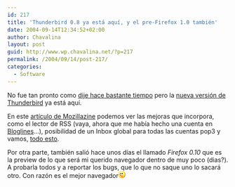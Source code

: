```yaml
---
id: 217
title: 'Thunderbird 0.8 ya está aquí, y el pre-Firefox 1.0 también'
date: 2004-09-14T12:34:52+02:00
author: Chavalina
layout: post
guid: http://www.wp.chavalina.net/?p=217
permalink: /2004/09/14/post-217/
categories:
  - Software
---
```

No fue tan pronto como <a href="http://www.chavalina.net/comentar.php?idpost=168&#038;q=" target="_blank">dije hace bastante tiempo</a> pero la <a href="http://www.mozilla.org/products/thunderbird/" target="_blank">nueva versión de Thunderbird</a> ya está aquí.

En este <a href="http://www.mozillazine.org/talkback.html?article=5270" target="_blank">artículo de Mozillazine</a> podemos ver las mejoras que incorpora, como el lector de RSS (vaya, ahora que me había hecho una cuenta en <a href="http://bloglines.com/" target="_blank">Bloglines</a>…), posibilidad de un Inbox global para todas las cuentas pop3 y vamos, <a href="http://www.mozilla.org/products/thunderbird/releases/" target="_blank">todo esto</a>.

Por otra parte, también salió hace unos días el llamado _Firefox 0.10_ que es la preview de lo que será mi querido navegador dentro de muy poco (dias?). A probarla todos y a reportar los bugs, que lo que no saque uno lo sacará otro. Con razón es el mejor navegador![emo](/imagenes/emoticonos/guino.gif)